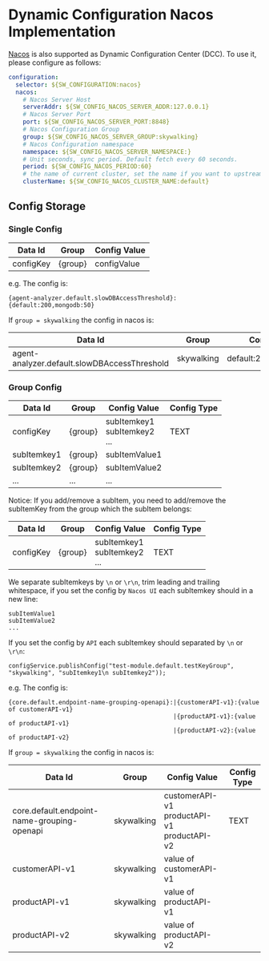 # Dynamic Configuration Nacos Implementation

[Nacos](https://github.com/alibaba/nacos) is also supported as Dynamic Configuration Center (DCC). To use it, please configure as follows:

```yaml
configuration:
  selector: ${SW_CONFIGURATION:nacos}
  nacos:
    # Nacos Server Host
    serverAddr: ${SW_CONFIG_NACOS_SERVER_ADDR:127.0.0.1}
    # Nacos Server Port
    port: ${SW_CONFIG_NACOS_SERVER_PORT:8848}
    # Nacos Configuration Group
    group: ${SW_CONFIG_NACOS_SERVER_GROUP:skywalking}
    # Nacos Configuration namespace
    namespace: ${SW_CONFIG_NACOS_SERVER_NAMESPACE:}
    # Unit seconds, sync period. Default fetch every 60 seconds.
    period: ${SW_CONFIG_NACOS_PERIOD:60}
    # the name of current cluster, set the name if you want to upstream system known.
    clusterName: ${SW_CONFIG_NACOS_CLUSTER_NAME:default}
```

## Config Storage
### Single Config

| Data Id | Group | Config Value |
|-----|-----|-----|
| configKey | {group} | configValue |

e.g. The config is:
```
{agent-analyzer.default.slowDBAccessThreshold}:{default:200,mongodb:50}
```
If `group = skywalking` the config in nacos is:

| Data Id | Group | Config Value |
|-----|-----|-----|
| agent-analyzer.default.slowDBAccessThreshold | skywalking | default:200,mongodb:50 |

### Group Config

| Data Id | Group | Config Value | Config Type |
|-----|-----|-----|-----|
| configKey | {group} | subItemkey1</br>subItemkey2</br>... | TEXT |
| subItemkey1 | {group} | subItemValue1 |
| subItemkey2 | {group} | subItemValue2 |
| ... | ... | ... |

Notice: If you add/remove a subItem, you need to add/remove the subItemKey from the group which the subItem belongs:

| Data Id | Group | Config Value | Config Type |
|-----|-----|-----|-----|
| configKey | {group} | subItemkey1</br>subItemkey2</br>... | TEXT |

We separate subItemkeys by `\n` or `\r\n`, trim leading and trailing whitespace, if you set the config by `Nacos UI` each subItemkey should in a new line:
```
subItemValue1
subItemValue2
...

```
If you set the config by `API` each subItemkey should separated by `\n` or `\r\n`:
```
configService.publishConfig("test-module.default.testKeyGroup", "skywalking", "subItemkey1\n subItemkey2"));
```

e.g. The config is:
```
{core.default.endpoint-name-grouping-openapi}:|{customerAPI-v1}:{value of customerAPI-v1}
                                              |{productAPI-v1}:{value of productAPI-v1}
                                              |{productAPI-v2}:{value of productAPI-v2}
```
If `group = skywalking` the config in nacos is:

| Data Id | Group | Config Value | Config Type |
|-----|-----|-----|-----|
| core.default.endpoint-name-grouping-openapi | skywalking | customerAPI-v1</br>productAPI-v1</br>productAPI-v2 | TEXT |
| customerAPI-v1 | skywalking | value of customerAPI-v1 |
| productAPI-v1 | skywalking | value of productAPI-v1 |
| productAPI-v2 | skywalking | value of productAPI-v2 |


